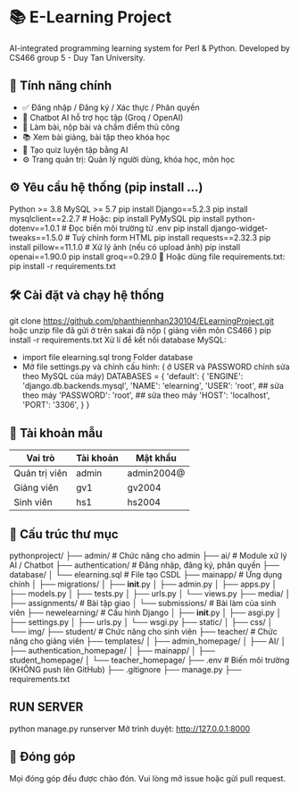 # 📚 E-Learning Project
 AI-integrated programming learning system for Perl & Python. Developed by CS466 group 5 - Duy Tan University.

## 🚀 Tính năng chính
- ✅ Đăng nhập / Đăng ký / Xác thực / Phân quyền
- 🤖 Chatbot AI hỗ trợ học tập (Groq / OpenAI)
- 📝 Làm bài, nộp bài và chấm điểm thủ công
- 📚 Xem bài giảng, bài tập theo khóa học
- 🧠 Tạo quiz luyện tập bằng AI
- ⚙️ Trang quản trị: Quản lý người dùng, khóa học, môn học

## ⚙️ Yêu cầu hệ thống (pip install ...)
Python >= 3.8
MySQL >= 5.7
pip install Django==5.2.3
pip install mysqlclient==2.2.7         # Hoặc: pip install PyMySQL
pip install python-dotenv==1.0.1        # Đọc biến môi trường từ .env
pip install django-widget-tweaks==1.5.0 # Tuỳ chỉnh form HTML
pip install requests==2.32.3
pip install pillow==11.1.0              # Xử lý ảnh (nếu có upload ảnh)
pip install openai==1.90.0
pip install groq==0.29.0
🔁 Hoặc dùng file requirements.txt:
pip install -r requirements.txt

## 🛠️ Cài đặt và chạy hệ thống
git clone https://github.com/phanthiennhan230104/ELearningProject.git hoặc unzip file đã gửi ở trên sakai đã nộp ( giảng viên môn CS466 )
pip install -r requirements.txt
Xử lí để kết nối database MySQL:
- import file elearning.sql trong Folder database
- Mở file settings.py và chỉnh cấu hình: ( ở USER và PASSWORD chỉnh sửa theo MySQL của máy)
DATABASES = {
    'default': {
        'ENGINE': 'django.db.backends.mysql',
        'NAME': 'elearning',
        'USER': 'root', ## sửa theo máy
        'PASSWORD': 'root',  ## sửa theo máy
        'HOST': 'localhost',
        'PORT': '3306',
    }
}

## 🔐 Tài khoản mẫu
| Vai trò       | Tài khoản| Mật khẩu     |
| ------------- | ---------| ------------ |
| Quản trị viên | admin    | admin2004@   |
| Giảng viên    | gv1      | gv2004       |
| Sinh viên     | hs1      | hs2004       |

## 📁 Cấu trúc thư mục
pythonproject/
├── admin/                    # Chức năng cho admin
├── ai/                       # Module xử lý AI / Chatbot
├── authentication/          # Đăng nhập, đăng ký, phân quyền
├── database/
│   └── elearning.sql         # File tạo CSDL
├── mainapp/                 # Ứng dụng chính
│   ├── migrations/
│   ├── __init__.py
│   ├── admin.py
│   ├── apps.py
│   ├── models.py
│   ├── tests.py
│   ├── urls.py
│   └── views.py
├── media/
│   ├── assignments/         # Bài tập giao
│   └── submissions/         # Bài làm của sinh viên
├── newelearning/            # Cấu hình Django
│   ├── __init__.py
│   ├── asgi.py
│   ├── settings.py
│   ├── urls.py
│   └── wsgi.py
├── static/
│   ├── css/
│   └── img/
├── student/                 # Chức năng cho sinh viên
├── teacher/                 # Chức năng cho giảng viên
├── templates/
│   ├── admin_homepage/
│   ├── AI/
│   ├── authentication_homepage/
│   ├── mainapp/
│   ├── student_homepage/
│   └── teacher_homepage/
├── .env                     # Biến môi trường (KHÔNG push lên GitHub)
├── .gitignore
├── manage.py
├── requirements.txt

## RUN SERVER
python manage.py runserver
Mở trình duyệt: http://127.0.0.1:8000

## 🤝 Đóng góp
Mọi đóng góp đều được chào đón. Vui lòng mở issue hoặc gửi pull request.
